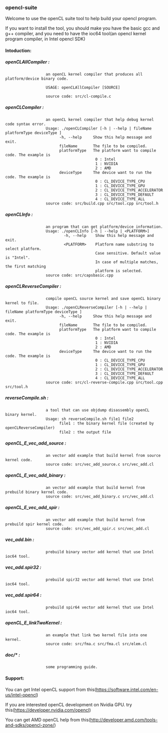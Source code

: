 ### opencl-suite

Welcome to use the openCL suite tool to help build your opencl program.

If you want to install the tool, you should make you have the basic gcc and g++ compiler, and you need to have the ioc64 tool(an opencl kernel program compiler, in Intel opencl SDK) 

#### Intoduction:

##### openCLAllCompiler : 
                      an openCL kernel compiler that produces all platform/device binary code.
                      
                      USAGE: openCLAllCompiler [SOURCE] 
                      
                      source code: src/cl-compile.c

##### openCLCompiler    : 
                      an openCL kernel compiler that help debug kernel code syntax error.
                      Usage: ./openCLCompiler [-h | --help | fileName platformType deviceType ] 
                            -h, --help     Show this help message and exit.
                            fileName       The file to be compiled.
                            platformType   The platform want to compile code. The example is
                                            0 : Intel 
                                            1 : NVIDIA
                                            2 : AMD 
                            deviceType     The device want to run the code. The example is
                                            0 : CL_DEVICE_TYPE_CPU 
                                            1 : CL_DEVICE_TYPE_GPU
                                            2 : CL_DEVICE_TYPE_ACCELERATOR 
                                            3 : CL_DEVICE_TYPE_DEFAULT
                                            4 : CL_DEVICE_TYPE_ALL
                      source code: src/build.cpp src/tool.cpp src/tool.h

##### openCLInfo        : 
                      an program that can get platform/device information.
                      Usage: ./openCLInfo [-h | --help | <PLATFORM>]
                              -h, --help    Show this help message and exit.
                              <PLATFORM>    Platform name substring to select platform.
                                            Case sensitive. Default value is "Intel".
                                            In case of multiple matches, the first matching
                                            platform is selected.
                      source code: src/capsbasic.cpp

##### openCLReverseCompiler : 
                      compile openCL source kernel and save openCL binary kernel to file.
                      Usage: ./openCLReverseCompiler [-h | --help | fileName platformType deviceType ] 
                            -h, --help     Show this help message and exit.
                            fileName       The file to be compiled.
                            platformType   The platform want to compile code. The example is
                                            0 : Intel 
                                            1 : NVIDIA
                                            2 : AMD 
                            deviceType     The device want to run the code. The example is
                                            0 : CL_DEVICE_TYPE_CPU 
                                            1 : CL_DEVICE_TYPE_GPU
                                            2 : CL_DEVICE_TYPE_ACCELERATOR 
                                            3 : CL_DEVICE_TYPE_DEFAULT
                                            4 : CL_DEVICE_TYPE_ALL
                      source code: src/cl-reverse-compile.cpp src/tool.cpp src/tool.h

##### reverseCompile.sh : 
                      a tool that can use objdump disassembly openCL binary kernel.   
                      Usage: sh reverseCompile.sh file1 file2 
                            file1 : the binary kernel file (created by openCLReverseCompiler)
                            file2 : the output file

##### openCL_E_vec_add_source : 
                      an vector add example that build kernel from source kernel code.    
                      source code: src/vec_add_source.c src/vec_add.cl

##### openCL_E_vec_add_binary : 
                      an vector add example that build kernel from prebuild binary kernel code.   
                      source code: src/vec_add_binary.c src/vec_add.cl 

##### openCL_E_vec_add_spir   :
                      an vector add example that build kernel from prebuild spir kernel code.   
                      source code: src/vec_add_spir.c src/vec_add.cl 

##### vec_add.bin             : 
                      prebuild binary vector add kernel that use Intel ioc64 tool.

##### vec_add.spir32          : 
                      prebuild spir32 vector add kernel that use Intel ioc64 tool.

##### vec_add.spir64          : 
                      prebuild spir64 vector add kernel that use Intel ioc64 tool.

##### openCL_E_linkTwoKernel  : 

                      an example that link two kernel file into one kernel.      
                      source code: src/fma.c src/fma.cl src/elem.cl
##### doc/*  : 
                      some programming guide.
  
                      




#### Support:

You can get Intel openCL support from this(https://software.intel.com/en-us/intel-opencl)

If you are interested openCL development on Nvidia GPU. try this(https://developer.nvidia.com/opencl)

You can get AMD openCL help from this(http://developer.amd.com/tools-and-sdks/opencl-zone/)

